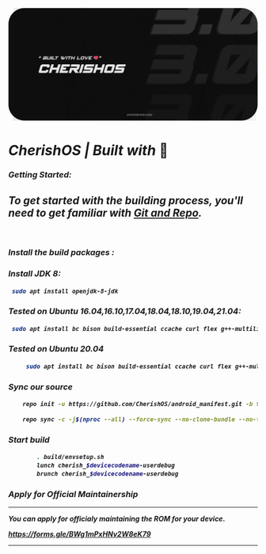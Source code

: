 ![Cherish](cherish.png)
# <b> <i> CherishOS | Built with </i>💖

 ### <b> <i> Getting Started: ###
To get started with the building process, you'll need to get familiar with [Git and Repo](http://source.android.com/source/using-repo.html).
---
<br>

### <b> Install the build packages : ###
### <b> Install JDK 8: ###

```bash
 sudo apt install openjdk-8-jdk
```

### <b> Tested on Ubuntu 16.04,16.10,17.04,18.04,18.10,19.04,21.04: ###

```bash
 sudo apt install bc bison build-essential ccache curl flex g++-multilib gcc-multilib git gnupg gperf imagemagick lib32ncurses5-dev lib32readline-dev lib32z1-dev liblz4-tool libncurses5-dev libsdl1.2-dev libssl-dev libwxgtk3.0-dev libxml2 libxml2-utils lzop pngcrush rsync schedtool squashfs-tools xsltproc zip zlib1g-dev
```
### <b> Tested on Ubuntu 20.04 ###
```bash 
     sudo apt install bc bison build-essential ccache curl flex g++-multilib gcc-multilib git gnupg gperf imagemagick lib32ncurses5-dev lib32readline-dev lib32z1-dev liblz4-tool libncurses5-dev libsdl1.2-dev libssl-dev libwxgtk3.0-gtk3-dev libxml2 libxml2-utils lzop pngcrush rsync schedtool squashfs-tools xsltproc zip zlib1g-dev
```

### <b> Sync our source ###
```bash
    repo init -u https://github.com/CherishOS/android_manifest.git -b twelve 
```
```bash
    repo sync -c -j$(nproc --all) --force-sync --no-clone-bundle --no-tags
```

### <b> Start build ###
```bash
        . build/envsetup.sh
        lunch cherish_$devicecodename-userdebug
        brunch cherish_$devicecodename-userdebug
```

### <b> Apply for Official Maintainership ###
---
You can apply for officialy maintaining the ROM for your device.

https://forms.gle/BWg1mPxHNv2W8eK79

---
</i>